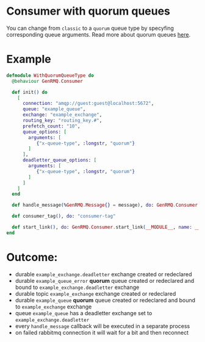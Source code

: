 Consumer with quorum queues
===========================

You can change from `classic` to a `quorum` queue type by specyfing corresponding
queue arguments. Read more about quorum queues [here](https://www.rabbitmq.com/quorum-queues.html).

# Example

~~~elixir
defmodule WithQuorumQueueType do
  @behaviour GenRMQ.Consumer

  def init() do
    [
      connection: "amqp://guest:guest@localhost:5672",
      queue: "example_queue",
      exchange: "example_exchange",
      routing_key: "routing_key.#",
      prefetch_count: "10",
      queue_options: [
        arguments: [
           {"x-queue-type", :longstr, "quorum"}
        ]
      ],
      deadletter_queue_options: [
        arguments: [
           {"x-queue-type", :longstr, "quorum"}
        ]
      ]
    ]
  end

  def handle_message(%GenRMQ.Message{} = message), do: GenRMQ.Consumer.ack(message)

  def consumer_tag(), do: "consumer-tag"

  def start_link(), do: GenRMQ.Consumer.start_link(__MODULE__, name: __MODULE__)
end
~~~

# Outcome:

- durable `example_exchange.deadletter` exchange created or redeclared
- durable `example_queue_error` **quorum** queue created or redeclared and bound to `example_exchange.deadletter` exchange
- durable topic `example_exchange` exchange created or redeclared
- durable `example_queue` **quorum** queue created or redeclared and bound to `example_exchange` exchange
- queue `example_queue` has a deadletter exchange set to `example_exchange.deadletter`
- every `handle_message` callback will be executed in a separate process
- on failed rabbitmq connection it will wait for a bit and then reconnect
